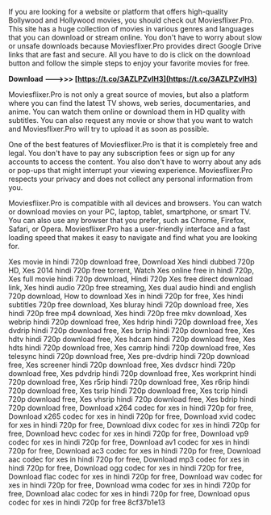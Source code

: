 If you are looking for a website or platform that offers high-quality Bollywood and Hollywood movies, you should check out Moviesflixer.Pro. This site has a huge collection of movies in various genres and languages that you can download or stream online. You don't have to worry about slow or unsafe downloads because Moviesflixer.Pro provides direct Google Drive links that are fast and secure. All you have to do is click on the download button and follow the simple steps to enjoy your favorite movies for free.
 
**Download --->>> [https://t.co/3AZLPZvlH3](https://t.co/3AZLPZvlH3)**


  
Moviesflixer.Pro is not only a great source of movies, but also a platform where you can find the latest TV shows, web series, documentaries, and anime. You can watch them online or download them in HD quality with subtitles. You can also request any movie or show that you want to watch and Moviesflixer.Pro will try to upload it as soon as possible.
  
One of the best features of Moviesflixer.Pro is that it is completely free and legal. You don't have to pay any subscription fees or sign up for any accounts to access the content. You also don't have to worry about any ads or pop-ups that might interrupt your viewing experience. Moviesflixer.Pro respects your privacy and does not collect any personal information from you.
  
Moviesflixer.Pro is compatible with all devices and browsers. You can watch or download movies on your PC, laptop, tablet, smartphone, or smart TV. You can also use any browser that you prefer, such as Chrome, Firefox, Safari, or Opera. Moviesflixer.Pro has a user-friendly interface and a fast loading speed that makes it easy to navigate and find what you are looking for.
 
Xes movie in hindi 720p download free,  Download Xes hindi dubbed 720p HD,  Xes 2014 hindi 720p free torrent,  Watch Xes online free in hindi 720p,  Xes full movie hindi 720p download,  Hindi 720p Xes free direct download link,  Xes hindi audio 720p free streaming,  Xes dual audio hindi and english 720p download,  How to download Xes in hindi 720p for free,  Xes hindi subtitles 720p free download,  Xes bluray hindi 720p download free,  Xes hindi 720p free mp4 download,  Xes hindi 720p free mkv download,  Xes webrip hindi 720p download free,  Xes hdrip hindi 720p download free,  Xes dvdrip hindi 720p download free,  Xes brrip hindi 720p download free,  Xes hdtv hindi 720p download free,  Xes hdcam hindi 720p download free,  Xes hdts hindi 720p download free,  Xes camrip hindi 720p download free,  Xes telesync hindi 720p download free,  Xes pre-dvdrip hindi 720p download free,  Xes screener hindi 720p download free,  Xes dvdscr hindi 720p download free,  Xes pdvdrip hindi 720p download free,  Xes workprint hindi 720p download free,  Xes r5rip hindi 720p download free,  Xes r6rip hindi 720p download free,  Xes tsrip hindi 720p download free,  Xes tcrip hindi 720p download free,  Xes vhsrip hindi 720p download free,  Xes bdrip hindi 720p download free,  Download x264 codec for xes in hindi 720p for free,  Download x265 codec for xes in hindi 720p for free,  Download xvid codec for xes in hindi 720p for free,  Download divx codec for xes in hindi 720p for free,  Download hevc codec for xes in hindi 720p for free,  Download vp9 codec for xes in hindi 720p for free,  Download av1 codec for xes in hindi 720p for free,  Download ac3 codec for xes in hindi 720p for free,  Download aac codec for xes in hindi 720p for free,  Download mp3 codec for xes in hindi 720p for free,  Download ogg codec for xes in hindi 720p for free,  Download flac codec for xes in hindi 720p for free,  Download wav codec for xes in hindi 720p for free,  Download wma codec for xes in hindi 720p for free,  Download alac codec for xes in hindi 720p for free,  Download opus codec for xes in hindi 720p for free
 8cf37b1e13
 
